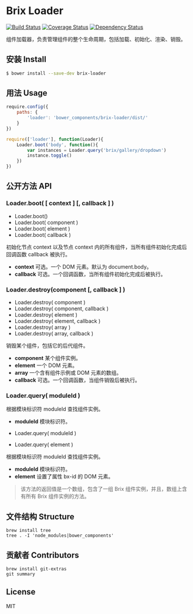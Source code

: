 Brix Loader
===========

[![Build Status](http://img.shields.io/travis/thx/brix-loader.svg?style=flat)](http://travis-ci.org/thx/brix-loader)
[![Coverage Status](https://img.shields.io/coveralls/thx/brix-loader.svg?style=flat)](https://coveralls.io/r/thx/brix-loader?branch=master)
[![Dependency Status](http://img.shields.io/gemnasium/thx/brix-loader.svg?style=flat)](https://gemnasium.com/thx/brix-loader)

<!-- [![Bower version](https://badge.fury.io/bo/brix-loader.svg)](http://badge.fury.io/bo/brix-loader) -->


组件加载器，负责管理组件的整个生命周期，包括加载、初始化、渲染、销毁。

## 安装 Install

```sh
$ bower install --save-dev brix-loader
```

## 用法 Usage


```js
require.config({
    paths: {
        'loader': 'bower_components/brix-loader/dist/'
    }
})

require(['loader'], function(Loader){
    Loader.boot('body', function(){
        var instances = Loader.query('brix/gallery/dropdown')
        instance.toggle()
    })
})
```

## 公开方法 API

### Loader.boot( [ context ] [, callback ] )

* Loader.boot()
* Loader.boot( component )
* Loader.boot( element )
* Loader.boot( callback )

初始化节点 context 以及节点 context 内的所有组件，当所有组件初始化完成后回调函数 callback 被执行。

* **context** 可选。一个 DOM 元素。默认为 document.body。
* **callback** 可选。一个回调函数，当所有组件初始化完成后被执行。

### Loader.destroy(component [, callback ] )

* Loader.destroy( component )
* Loader.destroy( component, callback )
* Loader.destroy( element )
* Loader.destroy( element, callback )
* Loader.destroy( array )
* Loader.destroy( array, callback )

销毁某个组件，包括它的后代组件。

* **component** 某个组件实例。
* **element** 一个 DOM 元素。
* **array** 一个含有组件示例或 DOM 元素的数组。
* **callback** 可选。一个回调函数，当组件销毁后被执行。

### Loader.query( moduleId )

根据模块标识符 moduleId 查找组件实例。

* **moduleId** 模块标识符。

* Loader.query( moduleId )
* Loader.query( element )

根据模块标识符 moduleId 查找组件实例。

* **moduleId** 模块标识符。
* **element** 设置了属性 bx-id 的 DOM 元素。

> 该方法的返回值是一个数组，包含了一组 Brix 组件实例，并且，数组上含有所有 Brix 组件实例的方法。

## 文件结构 Structure

```shell
brew install tree
tree . -I 'node_modules|bower_components'
```

## 贡献者 Contributors

```shell
brew install git-extras
git summary
```

## License

MIT

<!-- 
https://github.com/totorojs/totoro

https://github.com/pahen/madge
    sudo npm -g install madge
    sudo brew install graphviz
    madge --format amd ./src/
    madge --format amd --image ./doc/dependencies.png ./src/
        blue = has dependencies
        green = has no dependencies
        red = has circular dependencies

.editorconfig
    https://github.com/search?o=desc&q=gulp+boilerplate&ref=searchresults&s=stars&type=Repositories&utf8=%E2%9C%93
    https://github.com/sindresorhus/gulp-plugin-boilerplate/

r.js
    sudo npm install -g requirejs
    r.js -o build.js
    https://github.com/jrburke/r.js/blob/master/build/example.build.js
 
 -->